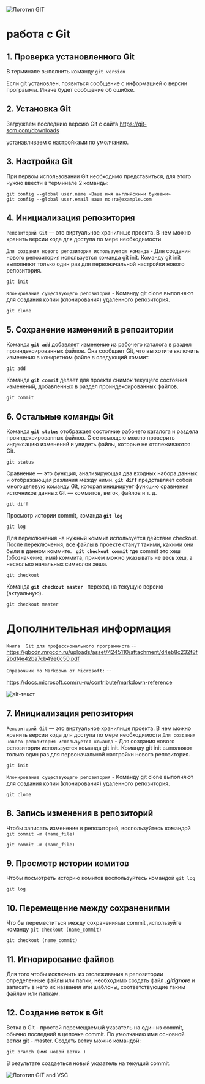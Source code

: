 ![Логотип GIT](Logo.png)
# работа с Git 


## 1. Проверка установленного Git 
В терминале выполнить команду `git version`

Если git установлен, появиться сообщение с информацией о версии программы. Иначе будет сообщение об ошибке.
## 2. Установка Git 
Загружвем последнию версию  Git с сайта https://git-scm.com/downloads

устанавливаем с настройками  по умолчанию.

## 3. Настройка Git 
При первом использовании Git необходимо представиться, для этого нужно ввести в терминале 2 команды:
```
git config --global user.name «Ваше имя английскими буквами»
git config --global user.email ваша почта@example.com
```
## 4. Инициализация репозитория 
`Репозиторий Git` — это виртуальное хранилище проекта. В нем можно хранить версии кода для доступа по мере необходимости

`Для создания нового репозитория используется команда` - Для создания нового репозитория используется команда git init. Команду git init выполняют только один раз для первоначальной настройки нового репозитория.
```
git init
```
`Клонирование существующего репозитория` - Команду git clone выполняют для создания копии (клонирования) удаленного репозитория.
```
git clone 
```
## 5. Сохранение изменений в репозитории

Команда **`git add`**  добавляет изменение из рабочего каталога в раздел проиндексированных файлов. Она сообщает Git, что вы хотите включить изменения в конкретном файле в следующий коммит.
```
git add
```
Команда **`git commit`** делает для проекта снимок текущего состояния изменений, добавленных в раздел проиндексированных файлов.
```
git commit
```
## 6. Остальные команды Git
 Команда **`git status`** отображает состояние рабочего каталога и раздела проиндексированных файлов. С ее помощью можно проверить индексацию изменений и увидеть файлы, которые не отслеживаются Git.
 ```
 git status
 ```
 
 Сравнение — это функция, анализирующая два входных набора данных и отображающая различия между ними. **`git diff`** представляет собой многоцелевую команду Git, которая инициирует функцию сравнения источников данных Git — коммитов, веток, файлов и т. д.
 ```
 git diff
 ```
 Просмотр  истории commit, команда **`git log`**
 ```
 git log
 ```
 Для переключения на нужный коммит используется действие checkout. После переключения, все файлы в проекте станут такими, какими они были в данном коммите. **` git checkout commit`** где commit это хеш (обозначение, имя) коммита, причем можно указывать не весь хеш, а несколько начальных символов хеша.
 ```
 git checkout
 ```
 Команда **`git checkout master `** переход на текущую версию (актуальную).
 ```
 git checkout master
 ```

# Дополнительная информация

`Книга 
Git для профессионального программиста`   -- https://gbcdn.mrgcdn.ru/uploads/asset/4245110/attachment/d4eb8c232f8f2bdf4e42ba7cb49e0c50.pdf

`Справочник по Markdown от Microsoft:` --

https://docs.microsoft.com/ru-ru/contribute/markdown-reference

![alt-текст](https://fuzeservers.ru/wp-content/uploads/f/b/a/fba731db8371f929fdcdfa1ee96f68b2.png )


## 7. Инициализация репозитория
`Репозиторий Git` — это виртуальное хранилище проекта. В нем можно хранить версии кода для доступа по мере необходимости
`Для создания нового репозитория используется команда` - Для создания нового репозитория используется команда git init. Команду git init выполняют только один раз для первоначальной настройки нового репозитория.
```
git init
```
`Клонирование существующего репозитория` - Команду git clone выполняют для создания копии (клонирования) удаленного репозитория.
```
git clone 
```
## 8. Запись изменения в репозиторий
Чтобы записать изменение  в репозиторий, воспользуйтесь командой `git commit -m (name_file)`
```
git commit -m (name_file)
```
## 9. Просмотр истории комитов 
Чтобы посмотреть историю комитов воспользуйтесь командой  `git log`
```
git log
```
## 10. Перемещение между сохранениями
Что бы переместиться между сохранениями commit ,используйте команду `git checkout (name_commit)`
 ```
git checkout (name_commit)
```

## 11. Игнорирование файлов
Для того чтобы исключить из отслеживания в репозитории определенные файлы или папки, необходимо создать файл 
***.gitignore*** и записать в него их названия или шаблоны, соответствующие таким файлам или папкам. 

## 12. Создание веток в Git

Ветка в Git - простой перемещаемый указатель на один из commit, обычно последний в цепочке commit.
По умолчанию имя основной ветки git - master.
Создать ветку можно командой:
```
git branch (имя новой ветки )
```
В результате создаеться новый указатель на текущий commit.

![Логотип GIT and VSC](https://pbs.twimg.com/media/EDi5bDQWsAAdfCw.jpg:large)
